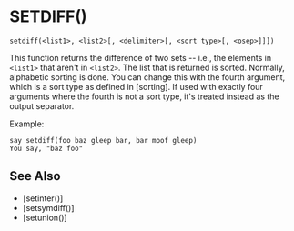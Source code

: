 # SETDIFF()
`setdiff(<list1>, <list2>[, <delimiter>[, <sort type>[, <osep>]]])`

  This function returns the difference of two sets -- i.e., the elements in `<list1>` that aren't in `<list2>`. The list that is returned is sorted. Normally, alphabetic sorting is done. You can change this with the fourth argument, which is a sort type as defined in [sorting]. If used with exactly four arguments where the fourth is not a sort type, it's treated instead as the output separator.

  Example:
```
say setdiff(foo baz gleep bar, bar moof gleep)
You say, "baz foo"
```


## See Also
- [setinter()]
- [setsymdiff()]
- [setunion()]

